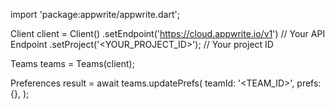 import 'package:appwrite/appwrite.dart';

Client client = Client()
    .setEndpoint('https://cloud.appwrite.io/v1') // Your API Endpoint
    .setProject('<YOUR_PROJECT_ID>'); // Your project ID

Teams teams = Teams(client);

Preferences result = await teams.updatePrefs(
    teamId: '<TEAM_ID>',
    prefs: {},
);
